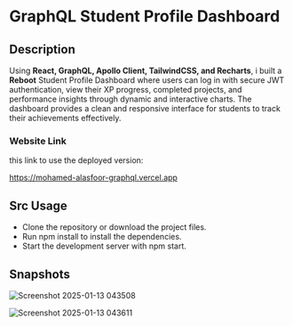 # GraphQL Student Profile Dashboard

## Description

Using **React, GraphQL, Apollo Client, TailwindCSS, and Recharts**, i built a **Reboot** Student Profile Dashboard where users can log in with secure JWT authentication, view their XP progress, completed projects, and performance insights through dynamic and interactive charts. The dashboard provides a clean and responsive interface for students to track their achievements effectively.

### Website Link

this link to use the deployed version: 

https://mohamed-alasfoor-graphql.vercel.app

## Src Usage

- Clone the repository or download the project files.
- Run npm install to install the dependencies.
- Start the development server with npm start.

## Snapshots

![Screenshot 2025-01-13 043508](https://github.com/user-attachments/assets/97468850-1002-47ad-87c9-54bf9cc9a16b)

![Screenshot 2025-01-13 043611](https://github.com/user-attachments/assets/64827562-217e-4256-93af-7cf6da9cda86)
